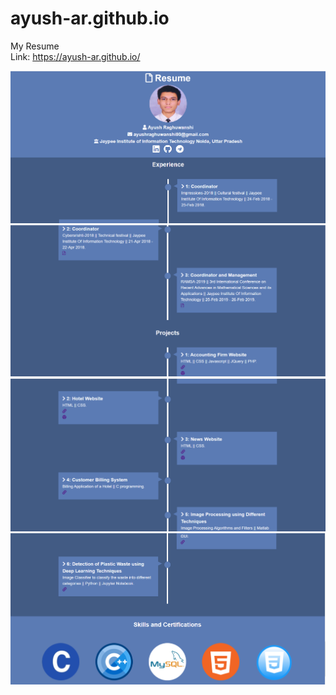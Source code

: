 # ayush-ar.github.io

My Resume<br>
Link: https://ayush-ar.github.io/

<p><img src="./gitignore/1.PNG">
  <img src="./gitignore/2.PNG">
  <img src="./gitignore/3.PNG">
  <img src="./gitignore/4.PNG"></p>
